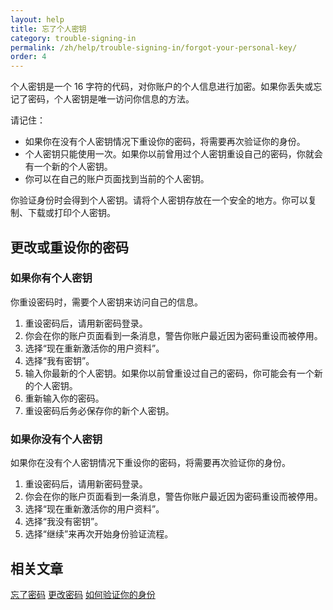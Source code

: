 ```yaml
---
layout: help
title: 忘了个人密钥
category: trouble-signing-in
permalink: /zh/help/trouble-signing-in/forgot-your-personal-key/
order: 4
---
```

个人密钥是一个 16 字符的代码，对你账户的个人信息进行加密。如果你丢失或忘记了密码，个人密钥是唯一访问你信息的方法。

请记住：

- 如果你在没有个人密钥情况下重设你的密码，将需要再次验证你的身份。
- 个人密钥只能使用一次。如果你以前曾用过个人密钥重设自己的密码，你就会有一个新的个人密钥。
- 你可以在自己的账户页面找到当前的个人密钥。

你验证身份时会得到个人密钥。请将个人密钥存放在一个安全的地方。你可以复制、下载或打印个人密钥。

## 更改或重设你的密码

### 如果你有个人密钥

你重设密码时，需要个人密钥来访问自己的信息。

1. 重设密码后，请用新密码登录。
2. 你会在你的账户页面看到一条消息，警告你账户最近因为密码重设而被停用。
3. 选择“现在重新激活你的用户资料”。
4. 选择“我有密钥”。
5. 输入你最新的个人密钥。如果你以前曾重设过自己的密码，你可能会有一个新的个人密钥。
6. 重新输入你的密码。
7. 重设密码后务必保存你的新个人密钥。

### 如果你没有个人密钥

如果你在没有个人密钥情况下重设你的密码，将需要再次验证你的身份。

1. 重设密码后，请用新密码登录。
2. 你会在你的账户页面看到一条消息，警告你账户最近因为密码重设而被停用。
3. 选择“现在重新激活你的用户资料”。
4. 选择“我没有密钥”。
5. 选择“继续”来再次开始身份验证流程。

## 相关文章

[忘了密码](/help/trouble-signing-in/forgot-your-password/) 
[更改密码](/help/manage-your-account/change-your-password/) 
[如何验证你的身份](/help/verify-your-identity/how-to-verify-your-identity/)
